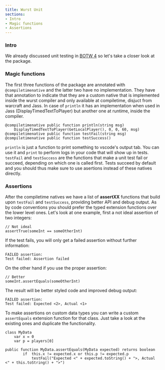 ```yaml
---
title: Wurst Unit
sections:
- Intro
- Magic functions
- Assertions
---
```


### Intro

We already discussed unit testing in [BOTW 4](https://wurstlang.org/news/bestofthewurst4.html) so let's take a closer look at the package.

### Magic functions

The first three functions of the package are annotated with `@compiletimenative` and the latter two have no implementation.
They have that annotation to indicate that they are a custom native that is implemented inside the wurst compiler and only available at compiletime, disjuct from warcraft and Jass. In case of `println` it has an implementation when used in Jass (DisplayTimedTextToPlayer) but another one at runtime, inside the compiler.

```wurst
@compiletimenative public function println(string msg)
	DisplayTimedTextToPlayer(GetLocalPlayer(), 0, 0, 60, msg)
@compiletimenative public function testFail(string msg)
@compiletimenative public function testSuccess()
```

`println` is just a function to print something to vscode's output tab.
You can use it and `print` to perform logs in your code that will show up in tests.
`testFail` and `testSuccess` are the functions that make a unit test fail or succeed, depending on which one is called first.
Tests succeed by default and you should thus make sure to use asertions instead of these natives directly.

### Assertions

After the compiletime natives we have a list of __assertXX__ functions that build upon `testFail` and `testSuccess`, providing better API and debug output.
As by code conventions you should prefer the typed extension functions over the lower level ones.
Let's look at one example, first a not ideal assertion of two integers:

```wurst
// Not ideal
assertTrue(someInt == someOtherInt)
```

If the test fails, you will only get a failed assertion without further information:

```
FAILED assertion:
Test failed: Assertion failed
```

On the other hand if you use the proper assertion:

```wurst
// Better
someInt.assertEquals(someOtherInt)
```

The result will be better styled code and improved debug output:

```
FAILED assertion:
Test failed: Expected <2>, Actual <1>
```

To make assertions on custom data types you can write a custom `assertEquals` extension function for that class.
Just take a look at the existing ones and duplicate the functionality.

```wurst
class MyData
	var x = 0
	var p = players[0]

public function MyData.assertEquals(MyData expected) returns boolean
		if  this.x != expected.x or this.p != expected.p
			testFail("Expected <" + expected.toString() + ">, Actual <" + this.toString() + ">")
```

